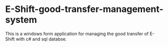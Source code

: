 # E-Shift-good-transfer-management-system
This is a windows form application for managing the good transfer of E-Shift with c# and sql databse.
